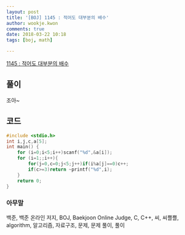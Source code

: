 ```yaml
---
layout: post
title: '[BOJ] 1145 : 적어도 대부분의 배수'
author: wookje.kwon
comments: true
date: 2018-03-22 10:18
tags: [boj, math]

---
```


[1145 : 적어도 대부분의 배수](https://www.acmicpc.net/problem/1145)

## 풀이

조아~

## 코드

```cpp
#include <stdio.h>
int i,j,c,a[5];
int main() {
	for (i=0;i<5;i++)scanf("%d",&a[i]);
	for (i=1;;i++){
		for(j=0,c=0;j<5;j++)if(i%a[j]==0)c++;
		if(c>=3)return ~printf("%d",i);
	}
	return 0;
}
```

### 아무말  
백준, 백준 온라인 저지, BOJ, Baekjoon Online Judge, C, C++, 씨, 씨쁠쁠, algorithm, 알고리즘, 자료구조, 문제, 문제 풀이, 풀이
